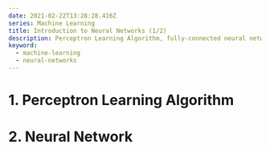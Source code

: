 ```yaml
---
date: 2021-02-22T13:28:28.416Z
series: Machine Learning
title: Introduction to Neural Networks (1/2)
description: Perceptron Learning Algorithm, fully-connected neural networks
keyword:
  - machine-learning
  - neural-networks
---
```

# 1. Perceptron Learning Algorithm
# 2. Neural Network
